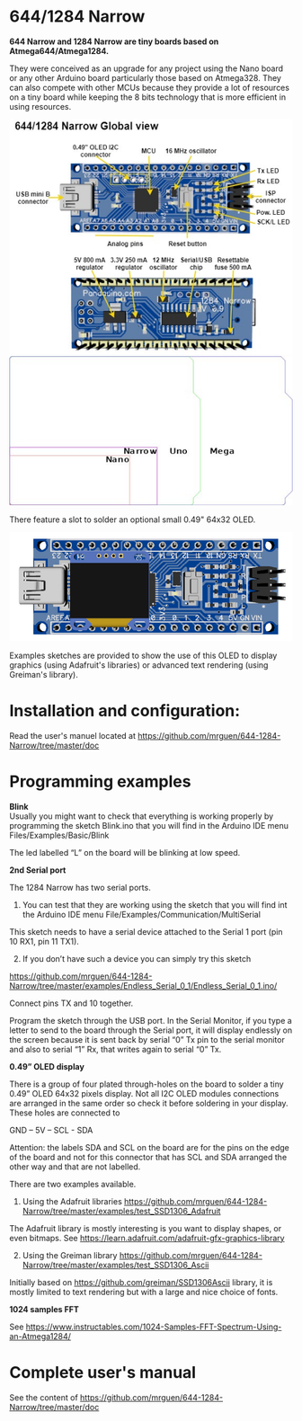 # 644/1284 Narrow

**644 Narrow and 1284 Narrow are tiny boards based on Atmega644/Atmega1284.** 

They were conceived as an upgrade for any project using the Nano board or any other Arduino board particularly those based on Atmega328. They can also compete with other MCUs because they provide a lot of resources on a tiny board while keeping the 8 bits technology that is more efficient in using resources.  
  
<img src="https://github.com/mrguen/644-1284-Narrow/blob/master/images/644_1284%20Narrow%20v0.9%20global%20view.jpg">


<img src="https://github.com/mrguen/644-1284-Narrow/blob/master/images/board-outline-nano-narrow-uno-mega-1-5x_png_project-body.jpg">


There feature a slot to solder an optional small 0.49" 64x32 OLED.

<img src="https://github.com/mrguen/644-1284-Narrow/blob/master/images/644%20Narrow%20v0.9%20OLED%20TOP%203D.jpg">

Examples sketches are provided to show the use of this OLED to display graphics (using Adafruit's libraries) or advanced text rendering (using Greiman's library).



# Installation and configuration:

Read the user's manuel located at https://github.com/mrguen/644-1284-Narrow/tree/master/doc


# Programming examples

**Blink**  
Usually you might want to check that everything is working properly by programming the  sketch Blink.ino that you will find in the Arduino IDE menu Files/Examples/Basic/Blink

The led labelled “L” on the board will be blinking at low speed.

**2nd Serial port**  

The 1284 Narrow has two serial ports. 

1) You can test that they are working using the sketch that you will find int the Arduino IDE menu File/Examples/Communication/MultiSerial


This sketch needs to have a serial device attached to the Serial 1 port (pin 10 RX1, pin 11 TX1).


2) If you don’t have such a device you can simply try this sketch

https://github.com/mrguen/644-1284-Narrow/tree/master/examples/Endless_Serial_0_1/Endless_Serial_0_1.ino/ 


Connect pins TX and 10 together.

Program the sketch through the USB port. In the Serial Monitor, if you type a letter to send to the board through the Serial port, it will display endlessly on the screen because it is sent back by serial “0” Tx pin to the serial monitor and also to serial “1” Rx, that writes again to serial “0” Tx. 

 
**0.49” OLED display**  

There is a group of four plated through-holes on the board to solder a tiny 0.49” OLED 64x32 pixels display. Not all I2C OLED modules connections are arranged in the same order so check it before soldering in your display. These holes are connected to 

GND – 5V – SCL - SDA

Attention: the labels SDA and SCL on the board are for the pins on the edge of the board and not for this connector that has SCL and SDA arranged the other way and that are not labelled.


There are two examples available. 

1) Using the Adafruit libraries 
https://github.com/mrguen/644-1284-Narrow/tree/master/examples/test_SSD1306_Adafruit

The Adafruit library is mostly interesting is you want to display shapes, or even bitmaps. See https://learn.adafruit.com/adafruit-gfx-graphics-library


2)  Using the Greiman library 
https://github.com/mrguen/644-1284-Narrow/tree/master/examples/test_SSD1306_Ascii

Initially based on https://github.com/greiman/SSD1306Ascii library, it is mostly limited to text rendering but with a large and nice choice of fonts.



**1024 samples FFT** 

See https://www.instructables.com/1024-Samples-FFT-Spectrum-Using-an-Atmega1284/ 

# Complete user's manual

See the content of https://github.com/mrguen/644-1284-Narrow/tree/master/doc

